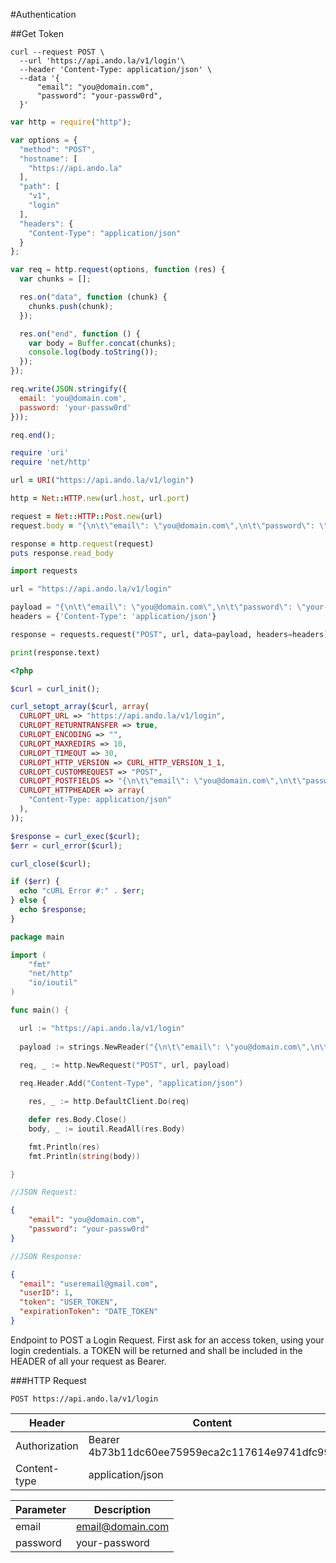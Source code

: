 #Authentication

##Get Token

```shell
curl --request POST \
  --url 'https://api.ando.la/v1/login'\
  --header 'Content-Type: application/json' \
  --data '{
	  "email": "you@domain.com",
	  "password": "your-passw0rd",
  }'
```

```javascript
var http = require("http");

var options = {
  "method": "POST",
  "hostname": [
    "https://api.ando.la"
  ],
  "path": [
    "v1",
    "login"
  ],
  "headers": {
    "Content-Type": "application/json"
  }
};

var req = http.request(options, function (res) {
  var chunks = [];

  res.on("data", function (chunk) {
    chunks.push(chunk);
  });

  res.on("end", function () {
    var body = Buffer.concat(chunks);
    console.log(body.toString());
  });
});

req.write(JSON.stringify({ 
  email: 'you@domain.com',
  password: 'your-passw0rd'
}));

req.end();
```

```ruby
require 'uri'
require 'net/http'

url = URI("https://api.ando.la/v1/login")

http = Net::HTTP.new(url.host, url.port)

request = Net::HTTP::Post.new(url)
request.body = "{\n\t\"email\": \"you@domain.com\",\n\t\"password\": \"your-passw0rd\"\n}"

response = http.request(request)
puts response.read_body
```

```python
import requests

url = "https://api.ando.la/v1/login"

payload = "{\n\t\"email\": \"you@domain.com\",\n\t\"password\": \"your-passw0rd\"}"
headers = {'Content-Type': 'application/json'}

response = requests.request("POST", url, data=payload, headers=headers)

print(response.text)
```

```php
<?php

$curl = curl_init();

curl_setopt_array($curl, array(
  CURLOPT_URL => "https://api.ando.la/v1/login",
  CURLOPT_RETURNTRANSFER => true,
  CURLOPT_ENCODING => "",
  CURLOPT_MAXREDIRS => 10,
  CURLOPT_TIMEOUT => 30,
  CURLOPT_HTTP_VERSION => CURL_HTTP_VERSION_1_1,
  CURLOPT_CUSTOMREQUEST => "POST",
  CURLOPT_POSTFIELDS => "{\n\t\"email\": \"you@domain.com\",\n\t\"password\": \"your-passw0rd\"\n}",
  CURLOPT_HTTPHEADER => array(
    "Content-Type: application/json"
  ),
));

$response = curl_exec($curl);
$err = curl_error($curl);

curl_close($curl);

if ($err) {
  echo "cURL Error #:" . $err;
} else {
  echo $response;
}
```

```go
package main

import (
	"fmt"
	"net/http"
	"io/ioutil"
)

func main() {

  url := "https://api.ando.la/v1/login"
  
  payload := strings.NewReader("{\n\t\"email\": \"you@domain.com\",\n\t\"password\": \"your-passw0rd\"\n}")

  req, _ := http.NewRequest("POST", url, payload)
  
  req.Header.Add("Content-Type", "application/json")

	res, _ := http.DefaultClient.Do(req)

	defer res.Body.Close()
	body, _ := ioutil.ReadAll(res.Body)

	fmt.Println(res)
	fmt.Println(string(body))

}
```

```javascript
//JSON Request:
```
```json
{
	"email": "you@domain.com",
	"password": "your-passw0rd"
}
```
```javascript
//JSON Response:
```
```json
{
  "email": "useremail@gmail.com",
  "userID": 1,
  "token": "USER_TOKEN",
  "expirationToken": "DATE_TOKEN"
}
```

Endpoint to POST a Login Request. First ask for an access token, using your login credentials. a TOKEN will be returned and shall be included in the HEADER of all your request as Bearer. 

###HTTP Request

`POST https://api.ando.la/v1/login`

Header | Content
--------- | -----------
Authorization | Bearer 4b73b11dc60ee75959eca2c117614e9741dfc99a
Content-type | application/json

Parameter | Description
--------- | -----------
email | email@domain.com
password | your-password
